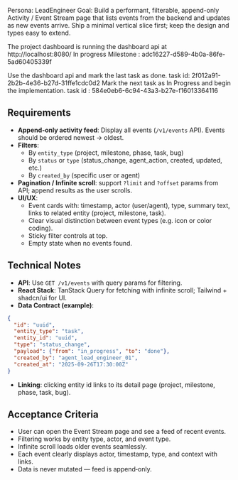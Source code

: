 Persona: LeadEngineer
Goal: Build a performant, filterable, append-only Activity / Event Stream page that lists events from the backend and updates as new events arrive. Ship a minimal vertical slice first; keep the design and types easy to extend.

The project dashboard is running the dashboard api at http://localhost:8080/
In progress Milestone : adc16227-d589-4b0a-86fe-5ad60405339f

Use the dashboard api and mark the last task as done. task id: 2f012a91-2b2b-4e36-b27d-31ffe1cdc0d2
Mark the next task as In Progress and begin the implementation. task id : 584e0eb6-6c94-43a3-b27e-f16013364116


## Requirements
- **Append‑only activity feed**: Display all events (`/v1/events` API). Events should be ordered newest → oldest.
- **Filters**:
  - By `entity_type` (project, milestone, phase, task, bug)
  - By `status` or `type` (status_change, agent_action, created, updated, etc.)
  - By `created_by` (specific user or agent)
- **Pagination / Infinite scroll**: support `?limit` and `?offset` params from API; append results as the user scrolls.
- **UI/UX**:
  - Event cards with: timestamp, actor (user/agent), type, summary text, links to related entity (project, milestone, task).
  - Clear visual distinction between event types (e.g. icon or color coding).
  - Sticky filter controls at top.
  - Empty state when no events found.

## Technical Notes
- **API**: Use `GET /v1/events` with query params for filtering.
- **React Stack**: TanStack Query for fetching with infinite scroll; Tailwind + shadcn/ui for UI.
- **Data Contract (example)**:
```json
{
  "id": "uuid",
  "entity_type": "task",
  "entity_id": "uuid",
  "type": "status_change",
  "payload": {"from": "in_progress", "to": "done"},
  "created_by": "agent_lead_engineer_01",
  "created_at": "2025-09-26T17:30:00Z"
}
```
- **Linking**: clicking entity id links to its detail page (project, milestone, phase, task, bug).

## Acceptance Criteria
- User can open the Event Stream page and see a feed of recent events.
- Filtering works by entity type, actor, and event type.
- Infinite scroll loads older events seamlessly.
- Each event clearly displays actor, timestamp, type, and context with links.
- Data is never mutated — feed is append‑only.
